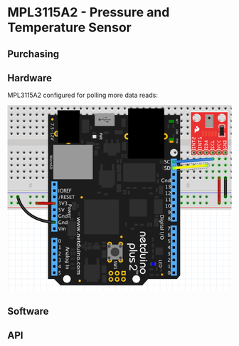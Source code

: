 # MPL3115A2 - Pressure and Temperature Sensor

## Purchasing

## Hardware

MPL3115A2 configured for polling more data reads:

![MPL3115A2 on Breadboard in Polling Mode](MPL3115A2OnBreadboard.png)

## Software

## API

